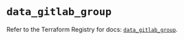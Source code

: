 # `data_gitlab_group`

Refer to the Terraform Registry for docs: [`data_gitlab_group`](https://registry.terraform.io/providers/gitlabhq/gitlab/16.8.1/docs/data-sources/group).
